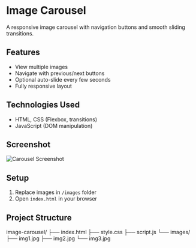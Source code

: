 # Image Carousel

A responsive image carousel with navigation buttons and smooth sliding transitions.

## Features
- View multiple images
- Navigate with previous/next buttons
- Optional auto-slide every few seconds
- Fully responsive layout

## Technologies Used
- HTML, CSS (Flexbox, transitions)
- JavaScript (DOM manipulation)

## Screenshot
![Carousel Screenshot](screenshots/image-carousel.png)

## Setup
1. Replace images in `/images` folder
2. Open `index.html` in your browser

## Project Structure
image-carousel/
├── index.html
├── style.css
├── script.js
└── images/
├── img1.jpg
├── img2.jpg
└── img3.jpg